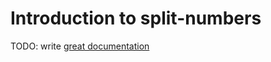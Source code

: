 # Introduction to split-numbers

TODO: write [great documentation](http://jacobian.org/writing/what-to-write/)
